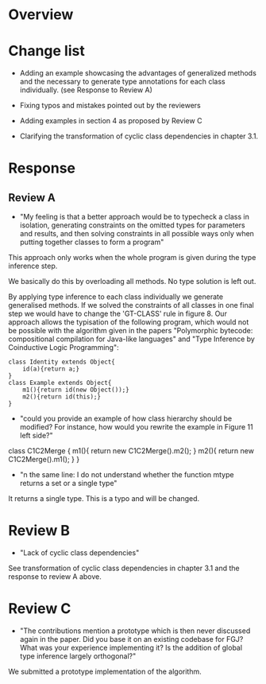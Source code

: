 
# Overview

# Change list
- Adding an example showcasing the advantages of generalized methods and the necessary to generate type annotations for each class individually. (see Response to Review A)

- Fixing typos and mistakes pointed out by the reviewers

- Adding examples in section 4 as proposed by Review C

- Clarifying the transformation of cyclic class dependencies in chapter 3.1.

# Response
## Review A

- "My feeling is that a better approach would be to typecheck a class in isolation, generating constraints on the omitted types for parameters and results, and then solving constraints in all possible ways only when putting together classes to form a program"

This approach only works when the whole program is given during the type inference step.

We basically do this by overloading all methods.
No type solution is left out.

By applying type inference to each class individually we generate generalised methods.
If we solved the constraints of all classes in one final step we would have to change the 'GT-CLASS' rule in figure 8.
Our approach allows the typisation of the following program, which would not be possible with the algorithm given in the papers "Polymorphic bytecode: compositional compilation for Java-like languages" and "Type Inference by Coinductive Logic Programming":

    class Identity extends Object{
        id(a){return a;}
    }
    class Example extends Object{
        m1(){return id(new Object());}
        m2(){return id(this);}
    }


- "could you provide an example of how class hierarchy should be modified? For instance, how would you rewrite the example in Figure 11 left side?"

class C1C2Merge {
    m1(){ return new C1C2Merge().m2(); }
    m2(){ return new C1C2Merge().m1(); }
}

- "n the same line: I do not understand whether the function mtype returns a set or a single type"

It returns a single type. This is a typo and will be changed.

# Review B
- "Lack of cyclic class dependencies"

See transformation of cyclic class dependencies in chapter 3.1 and the response to review A above.

# Review C
- "The contributions mention a prototype which is then never discussed again in the paper. Did you base it on an existing codebase for FGJ? What was your experience implementing it? Is the addition of global type inference largely orthogonal?"

We submitted a prototype implementation of the algorithm.
